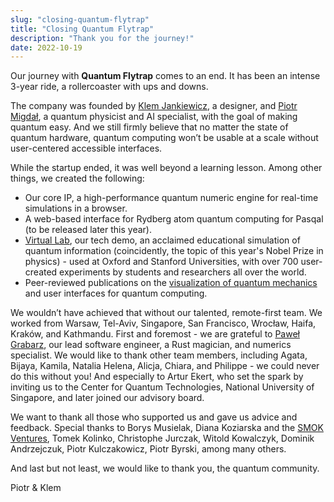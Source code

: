 ```yaml
---
slug: "closing-quantum-flytrap"
title: "Closing Quantum Flytrap"
description: "Thank you for the journey!"
date: 2022-10-19
---
```


Our journey with **Quantum Flytrap** comes to an end. It has been an intense 3-year ride, a rollercoaster with ups and downs.

The company was founded by [Klem Jankiewicz](https://www.linkedin.com/in/klem-jankiewicz/), a designer, and [Piotr Migdał](https://www.linkedin.com/in/piotrmigdal/), a quantum physicist and AI specialist, with the goal of making quantum easy. And we still firmly believe that no matter the state of quantum hardware, quantum computing won’t be usable at a scale without user-centered accessible interfaces.

While the startup ended, it was well beyond a learning lesson. Among other things, we created the following:

- Our core IP, a high-performance quantum numeric engine for real-time simulations in a browser.
- A web-based interface for Rydberg atom quantum computing for Pasqal (to be released later this year).
- [Virtual Lab](https://lab.quantumflytrap.com/), our tech demo, an acclaimed educational simulation of quantum information (coincidently, the topic of this year's Nobel Prize in physics) - used at Oxford and Stanford Universities, with over 700 user-created experiments by students and researchers all over the world.
- Peer-reviewed publications on the [visualization of quantum mechanics](https://doi.org/10.1117/1.OE.61.8.081808) and user interfaces for quantum computing.

We wouldn’t have achieved that without our talented, remote-first team. We worked from Warsaw, Tel-Aviv, Singapore, San Francisco, Wrocław, Haifa, Kraków, and Kathmandu. First and foremost - we are grateful to [Paweł Grabarz](https://www.linkedin.com/in/pawe%C5%82-grabarz-942922a2/), our lead software engineer, a Rust magician, and numerics specialist. We would like to thank other team members, including Agata, Bijaya, Kamila, Natalia Helena, Alicja, Chiara, and Philippe - we could never do this without you!
And especially to Artur Ekert, who set the spark by inviting us to the Center for Quantum Technologies, National University of Singapore, and later joined our advisory board.

We want to thank all those who supported us and gave us advice and feedback. Special thanks to Borys Musielak, Diana Koziarska and the [SMOK Ventures](http://www.smok.vc/), Tomek Kolinko, Christophe Jurczak, Witold Kowalczyk, Dominik Andrzejczuk, Piotr Kulczakowicz, Piotr Byrski, among many others.

And last but not least, we would like to thank you, the quantum community.

Piotr & Klem
